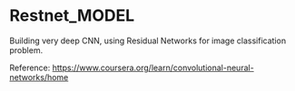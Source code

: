 # Restnet_MODEL
Building very deep CNN, using Residual Networks for image classification problem.

Reference: https://www.coursera.org/learn/convolutional-neural-networks/home
